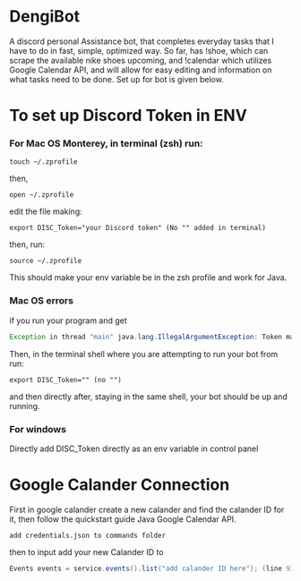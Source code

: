 # DengiBot
A discord personal Assistance bot, that completes everyday tasks that I have to do in fast, simple, optimized way.
So far, has !shoe, which can scrape the available nike shoes upcoming, and !calendar which utilizes Google Calendar API, and will allow for easy editing and information on what tasks need to be done. Set up for bot is given below.

# To set up Discord Token in ENV 

### For Mac OS Monterey, in terminal (zsh) run:
```
touch ~/.zprofile 
```
then,
```
open ~/.zprofile  
```
edit the file making:
```
export DISC_Token="your Discord token" (No "" added in terminal) 
```
then, run:
```
source ~/.zprofile
```
This should make your env variable be in the zsh profile and work for Java.

### Mac OS errors 
if you run your program and get 
```Java
Exception in thread "main" java.lang.IllegalArgumentException: Token may not be null
```
Then, in the terminal shell where you are attempting to run your bot from run:
```
export DISC_Token="" (no "")
```
and then directly after, staying in the same shell, your bot should be up and running.

### For windows

Directly add DISC_Token directly as an env variable in control panel

# Google Calander Connection 

First in google calander create a new calander and find the calander ID for it, then follow the quickstart guide Java Google Calendar API.
```
add credentials.json to commands folder
```
then to input add your new Calander ID to 
```Java
Events events = service.events().list("add calander ID here"); (line 93)
```
